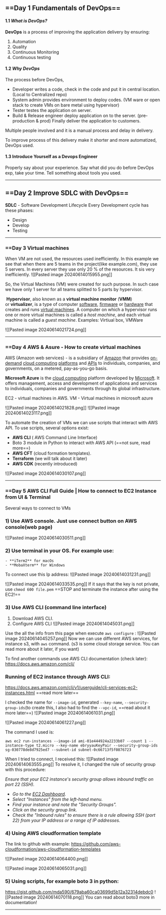   
## ==Day 1 Fundamentals of DevOps==

#### 1.1 *What is DevOps?*

**DevOps** is a process of improving the application delivery by ensuring:
1. Automation
2. Quality
3. Continuous Monitoring
4. Continuous testing

#### 1.2 *Why DevOps*

The process before DevOps,
- Developer writes a code, check in the code and put it in central location. (Local to Centralized repo)
- System admin provides environment to deploy codes. (VM ware or open stack to create VMs on bare metal using hypervisor)
- Tester testes the application on server.
- Build & Release engineer deploy application on to the server. (pre-production & prod) 
Finally deliver the application to customers.

Multiple people involved and it is a manual process and delay in delivery.

To improve process of this delivery make it shorter and more automatized, DevOps used. 

#### 1.3 Introduce Yourself as a Devops Engineer
Properly say about your experience. Say what did you do before DevOps exp, take your time. Tell something about tools you used. 

---
## ==Day 2 Improve SDLC with DevOps==

**SDLC** - Software Development Lifecycle
Every Development cycle has these phases:
- Design
- Develop
- Testing


---
### ==Day 3 Virtual machines

When VM are not used, the resources used inefficiently. In this example we see that when there are 5 teams in the project(like example.com), they use 5 servers. In every server they use only 20 % of the resources. It sis very inefficiently. 
![[Pasted image 20240614015955.png]]

So, the Virtual Machines (VM) were created for such purpose. In such case we have only 1 server for all teams splitted to 5 parts by hypervisor.

 **Hypervisor**, also known as a **virtual machine monitor** (**VMM**) or **virtualizer**, is a type of computer [software](https://en.wikipedia.org/wiki/Software "Software"), [firmware](https://en.wikipedia.org/wiki/Firmware "Firmware") or [hardware](https://en.wikipedia.org/wiki/Computer_hardware "Computer hardware") that creates and runs [virtual machines](https://en.wikipedia.org/wiki/Virtual_machine "Virtual machine"). A computer on which a hypervisor runs one or more virtual machines is called a _host machine_, and each virtual machine is called a _guest machine_.
Examples: Virtiual box, VMWare

![[Pasted image 20240614021724.png]]




---
### ==Day 4 AWS & Asure - How to create virtual machines

AWS (Amazon web services) - is a subsidiary of [Amazon](https://en.wikipedia.org/wiki/Amazon.com "Amazon.com") that provides [on-demand](https://en.wikipedia.org/wiki/Software_as_a_service "Software as a service") [cloud computing](https://en.wikipedia.org/wiki/Cloud_computing "Cloud computing") [platforms](https://en.wikipedia.org/wiki/Computing_platform "Computing platform") and [APIs](https://en.wikipedia.org/wiki/Application_programming_interface "Application programming interface") to individuals, companies, and governments, on a metered, pay-as-you-go basis.

**Microsoft Azure** is the [cloud computing](https://en.wikipedia.org/wiki/Cloud_computing "Cloud computing") platform developed by [Microsoft](https://en.wikipedia.org/wiki/Microsoft "Microsoft"). It offers management, access and development of applications and services to individuals, companies and governments through its global infrastructure.

EC2 - virtual machines in AWS.
VM - Virtual machines in microsoft azure



![[Pasted image 20240614021828.png]]
![[Pasted image 20240614023117.png]]

To automate the creation of VMs we can use scripts that interact with AWS API. To use scripts, several options exist:
- **AWS CLI** ( AWS Command Line Interface)
- Boto 3 module in Python to interact with AWS API (==not sure, read more==)
- **AWS CFT** (cloud formation templates). 
-  **Terraform** (we will talk about it later)
- **AWS CDK** (recently introduced)

![[Pasted image 20240614030107.png]]


---
### ==Day 5 AWS CLI Full Guide | How to connect to EC2 Instance from UI & Terminal


Several ways to connect to VMs
### 1) Use AWS console. Just use connect button on AWS console(web page)
![[Pasted image 20240614030511.png]]
### 2) Use terminal in your OS. For example use:   
	- **iTerm2** for macOs
    - **MobaXterm** for Windows

To connect use this Ip address:
![[Pasted image 20240614031231.png]]




![[Pasted image 20240614033535.png]]
If it says that the key is not private, use `chmod 600 file.pem`
==STOP and terminate the instance after using the EC2!==


### 3) Use AWS CLI (command line interface)
1) Download AWS CLI.
2) Configure AWS CLI
![[Pasted image 20240614045031.png]]


Use the all the info from this page when execute `aws configure` :
![[Pasted image 20240614045257.png]]
Now we can use different AWS services, for instance s3, with `aws` command. (s3 is some cloud storage service. You can read more about it later, if you want)

To find another commands use AWS CLI documentation (check later): 
https://docs.aws.amazon.com/cli/

### Running of EC2 instance through AWS CLI:
https://docs.aws.amazon.com/cli/v1/userguide/cli-services-ec2-instances.html ==read more later==

I checked the name for `--image-id`, generated `--key-name`, `--security-group-ids`(to create this, I also had to find the `--vpc-id`, ==read about it more later==)
![[Pasted image 20240614061031.png]]


![[Pasted image 20240614061227.png]]

The command I used is:

```
aws ec2 run-instances --image-id ami-01e444924a2233b07 --count 1 --instance-type t2.micro --key-name ebryyauKeyPair --security-group-ids sg-030778de8d7925ed7 --subnet-id subnet-0c66713f5f0876723
```

When I tried to connect, I received this:
![[Pasted image 20240614063555.png]]
To resolve it, I changed the rule of security group with this procedure: 

*Ensure that your EC2 instance's security group allows inbound traffic on port 22 (SSH).*

- *Go to the [EC2 Dashboard](https://console.aws.amazon.com/ec2).*
- *Select "Instances" from the left-hand menu.*
- *Find your instance and note the "Security Groups".*
- *Click on the security group link.*
- *Check the "Inbound rules" to ensure there is a rule allowing SSH (port 22) from your IP address or a range of IP addresses.*


### 4) Using AWS cloudformation template

The link to github with example:
https://github.com/aws-cloudformation/aws-cloudformation-templates

![[Pasted image 20240614064400.png]]

![[Pasted image 20240614065031.png]]
### 5) Using scripts, for example boto 3 in python:
https://gist.github.com/mda590/679aba60ca03699d5b12a32314debdc0
![[Pasted image 20240614070118.png]]
You can read about boto3 more in documentation!


---
